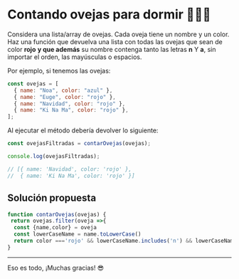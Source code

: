 # Contando ovejas para dormir 🐑😴💤

Considera una lista/array de ovejas. Cada oveja tiene un nombre y un color. Haz una función que devuelva una lista con todas las ovejas que sean de color **rojo** **y que además** su nombre contenga tanto las letras **n** Y **a**, sin importar el orden, las mayúsculas o espacios.

Por ejemplo, si tenemos las ovejas:

```javascript
const ovejas = [
  { name: "Noa", color: "azul" },
  { name: "Euge", color: "rojo" },
  { name: "Navidad", color: "rojo" },
  { name: "Ki Na Ma", color: "rojo" },
];
```

Al ejecutar el método debería devolver lo siguiente:

```javascript
const ovejasFiltradas = contarOvejas(ovejas);

console.log(ovejasFiltradas);

// [{ name: 'Navidad', color: 'rojo' },
//  { name: 'Ki Na Ma', color: 'rojo' }]
```

## Solución propuesta

```javascript
function contarOvejas(ovejas) {
 return ovejas.filter(oveja =>{
  const {name,color} = oveja
  const lowerCaseName = name.toLowerCase()
  return color ==='rojo' && lowerCaseName.includes('n') && lowerCaseName.includes('a')
}

```

---

Eso es todo, ¡Muchas gracias! 😎
